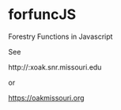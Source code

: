 # forfuncJS
Forestry Functions in Javascript

See

http://:xoak.snr.missouri.edu 

or

https://oakmissouri.org

